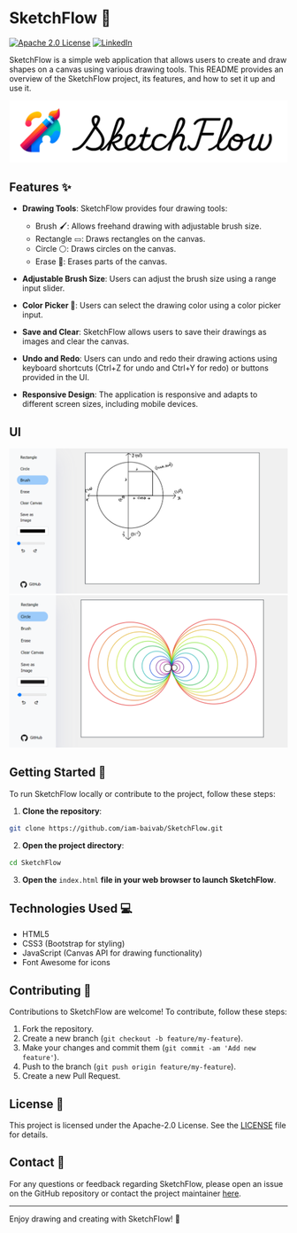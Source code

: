 # SketchFlow 🎨
[![Apache 2.0 License][license-shield]][license-url]
[![LinkedIn][linkedin-shield]][linkedin-url]

SketchFlow is a simple web application that allows users to create and draw shapes on a canvas using various drawing tools. This README provides an overview of the SketchFlow project, its features, and how to set it up and use it.

<img src="assets/cover.png">

## Features ✨

- **Drawing Tools**: SketchFlow provides four drawing tools:
  - Brush 🖌️: Allows freehand drawing with adjustable brush size.
  - Rectangle ▭: Draws rectangles on the canvas.
  - Circle ⚪: Draws circles on the canvas.
  - Erase 🧼: Erases parts of the canvas.

- **Adjustable Brush Size**: Users can adjust the brush size using a range input slider.

- **Color Picker 🎨**: Users can select the drawing color using a color picker input.

- **Save and Clear**: SketchFlow allows users to save their drawings as images and clear the canvas.

- **Undo and Redo**: Users can undo and redo their drawing actions using keyboard shortcuts (Ctrl+Z for undo and Ctrl+Y for redo) or buttons provided in the UI.

- **Responsive Design**: The application is responsive and adapts to different screen sizes, including mobile devices.

## UI
<img src="assets/math.png">
<img src="assets/art.png">

## Getting Started 🚀

To run SketchFlow locally or contribute to the project, follow these steps:

1. **Clone the repository**:

```bash
git clone https://github.com/iam-baivab/SketchFlow.git
```

2. **Open the project directory**:

```bash
cd SketchFlow
```

3. **Open the** `index.html` **file in your web browser to launch SketchFlow**.

## Technologies Used 💻

- HTML5
- CSS3 (Bootstrap for styling)
- JavaScript (Canvas API for drawing functionality)
- Font Awesome for icons

## Contributing 🤝

Contributions to SketchFlow are welcome! To contribute, follow these steps:

1. Fork the repository.
2. Create a new branch (`git checkout -b feature/my-feature`).
3. Make your changes and commit them (`git commit -am 'Add new feature'`).
4. Push to the branch (`git push origin feature/my-feature`).
5. Create a new Pull Request.

## License 📝

This project is licensed under the Apache-2.0 License. See the [LICENSE](LICENSE) file for details.

## Contact 📧

For any questions or feedback regarding SketchFlow, please open an issue on the GitHub repository or contact the project maintainer [here](https://github.com/iam-baivab).

---

Enjoy drawing and creating with SketchFlow! 🎉

[license-shield]: https://img.shields.io/badge/License-Apache%202.0-red.svg
[license-url]: https://github.com/iam-baivab/SketchFlow/blob/main/LICENSE
[linkedin-shield]: https://img.shields.io/badge/-LinkedIn-black.svg?style=flat&logo=linkedin&colorB=blue
[linkedin-url]: https://www.linkedin.com/in/baivabsarkar/